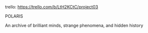 trello: https://trello.com/b/LtH2KCtC/project03

POLARIS

An archive of brilliant minds, strange phenomena, and hidden history